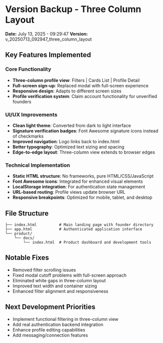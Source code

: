 # Version Backup - Three Column Layout

**Date:** July 13, 2025 - 09:29:47
**Version:** v_20250713_092947_three_column_layout

## Key Features Implemented

### Core Functionality
- **Three-column profile view**: Filters | Cards List | Profile Detail
- **Full-screen sign-up**: Replaced modal with full-screen experience
- **Responsive design**: Adapts to different screen sizes
- **Profile verification system**: Claim account functionality for unverified founders

### UI/UX Improvements
- **Clean light theme**: Converted from dark to light interface
- **Signature verification badges**: Font Awesome signature icons instead of checkmarks
- **Improved navigation**: Logo links back to index.html
- **Better typography**: Optimized text sizing and spacing
- **Edge-to-edge layout**: Three-column view extends to browser edges

### Technical Implementation
- **Static HTML structure**: No frameworks, pure HTML/CSS/JavaScript
- **Font Awesome icons**: Integrated for enhanced visual elements
- **LocalStorage integration**: For authentication state management
- **URL-based routing**: Profile views update browser URL
- **Responsive breakpoints**: Optimized for mobile, tablet, and desktop

## File Structure
```
├── index.html          # Main landing page with founder directory
├── app.html            # Authenticated application interface
└── product/
    └── docs/
        └── index.html  # Product dashboard and development tools
```

## Notable Fixes
- Removed filter scrolling issues
- Fixed modal cutoff problems with full-screen approach
- Eliminated white gaps in three-column layout
- Improved text width and container sizing
- Enhanced filter alignment and responsiveness

## Next Development Priorities
- Implement functional filtering in three-column view
- Add real authentication backend integration
- Enhance profile editing capabilities
- Add messaging/connection features